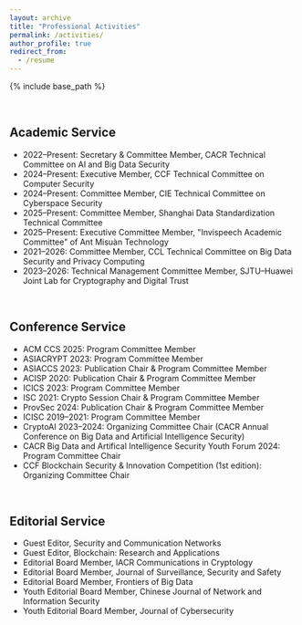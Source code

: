 ```yaml
---
layout: archive
title: "Professional Activities"
permalink: /activities/
author_profile: true
redirect_from:
  - /resume
---
```


{% include base_path %}

&nbsp;
## Academic Service

* 2022–Present: Secretary & Committee Member, CACR Technical Committee on AI and Big Data Security
* 2024–Present: Executive Member, CCF Technical Committee on Computer Security
* 2024–Present: Committee Member, CIE Technical Committee on Cyberspace Security
* 2025–Present: Committee Member, Shanghai Data Standardization Technical Committee
* 2025–Present: Executive Committee Member, "Invispeech Academic Committee" of Ant Misuàn Technology
* 2021–2026: Committee Member, CCL Technical Committee on Big Data Security and Privacy Computing
* 2023–2026: Technical Management Committee Member, SJTU–Huawei Joint Lab for Cryptography and Digital Trust

&nbsp;
## Conference Service

* ACM CCS 2025: Program Committee Member
* ASIACRYPT 2023: Program Committee Member
* ASIACCS 2023: Publication Chair & Program Committee Member
* ACISP 2020: Publication Chair & Program Committee Member
* ICICS 2023: Program Committee Member
* ISC 2021: Crypto Session Chair & Program Committee Member
* ProvSec 2024: Publication Chair & Program Committee Member
* ICISC 2019–2021: Program Committee Member
* CryptoAI 2023–2024: Organizing Committee Chair (CACR Annual Conference on Big Data and Artificial Intelligence Security)
* CACR Big Data and Artifical Intelligence Security Youth Forum 2024: Program Committee Chair
* CCF Blockchain Security & Innovation Competition (1st edition): Organizing Committee Chair

&nbsp;
## Editorial Service

* Guest Editor, Security and Communication Networks
* Guest Editor, Blockchain: Research and Applications
* Editorial Board Member, IACR Communications in Cryptology
* Editorial Board Member, Journal of Surveillance, Security and Safety
* Editorial Board Member, Frontiers of Big Data
* Youth Editorial Board Member, Chinese Journal of Network and Information Security
* Youth Editorial Board Member, Journal of Cybersecurity
